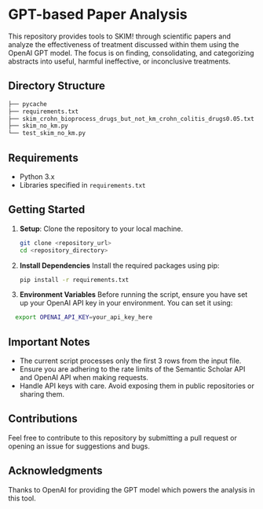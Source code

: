 # GPT-based Paper Analysis

This repository provides tools to SKIM! through scientific papers and analyze the effectiveness of treatment discussed within them using the OpenAI GPT model. The focus is on finding, consolidating, and categorizing abstracts into useful, harmful ineffective, or inconclusive treatments.

## Directory Structure

```bash
├── pycache
├── requirements.txt
├── skim_crohn_bioprocess_drugs_but_not_km_crohn_colitis_drugs0.05.txt
├── skim_no_km.py
└── test_skim_no_km.py
```


## Requirements

- Python 3.x
- Libraries specified in `requirements.txt`

## Getting Started

1. **Setup**:
   Clone the repository to your local machine.
   
   ```bash
   git clone <repository_url>
   cd <repository_directory>
   ```

2. **Install Dependencies**
   Install the required packages using pip:
   ```bash
   pip install -r requirements.txt
   ```

3. **Environment Variables**
   Before running the script, ensure you have set up your OpenAI API key in your environment. You can set it using:
  ```bash
    export OPENAI_API_KEY=your_api_key_here
```

## Important Notes

- The current script processes only the first 3 rows from the input file.
- Ensure you are adhering to the rate limits of the Semantic Scholar API and OpenAI API when making requests.
- Handle API keys with care. Avoid exposing them in public repositories or sharing them.

## Contributions

Feel free to contribute to this repository by submitting a pull request or opening an issue for suggestions and bugs.


## Acknowledgments

Thanks to OpenAI for providing the GPT model which powers the analysis in this tool.



